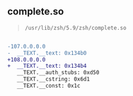 ## complete.so

> `/usr/lib/zsh/5.9/zsh/complete.so`

```diff

-107.0.0.0.0
-  __TEXT.__text: 0x134b0
+108.0.0.0.0
+  __TEXT.__text: 0x134b4
   __TEXT.__auth_stubs: 0xd50
   __TEXT.__cstring: 0x6d1
   __TEXT.__const: 0x1c

```

